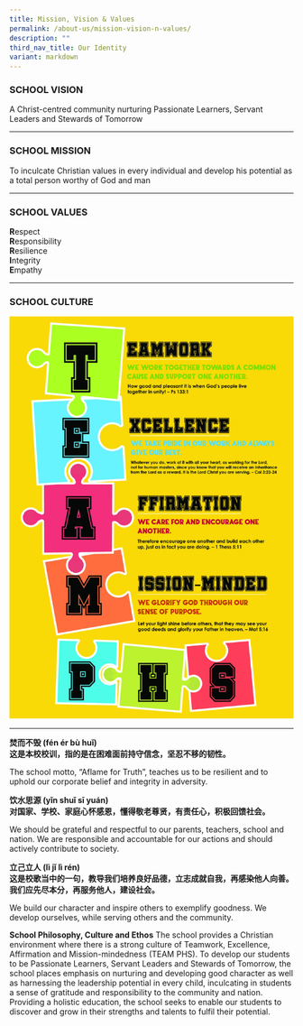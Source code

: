 ```yaml
---
title: Mission, Vision & Values
permalink: /about-us/mission-vision-n-values/
description: ""
third_nav_title: Our Identity
variant: markdown
---
```



### SCHOOL VISION

A Christ-centred community nurturing Passionate Learners, Servant Leaders and Stewards of Tomorrow

* * *

### SCHOOL MISSION

To inculcate Christian values in every individual and develop his potential as a total person worthy of God and man


* * *

### SCHOOL VALUES

**R**espect    
**R**esponsibility   
**R**esilience    
**I**ntegrity   
**E**mpathy  

* * *

### SCHOOL CULTURE

![](/images/TEAM%20PHS%20poster.jpg)
* * *

**焚而不毁 (fén ér bù huǐ)**<br>
<b>这是本校校训，指的是在困难面前持守信念，坚忍不移的韧性。 </b>

The school motto, “Aflame for Truth”, teaches us to be resilient and to uphold our corporate belief and integrity in adversity.

<b>饮水思源 (yǐn shuǐ sī yuán)<br>
对国家、学校、家庭心怀感恩，懂得敬老尊贤，有责任心，积极回馈社会。</b>

We should be grateful and respectful to our parents, teachers, school and nation. We are responsible and accountable for our actions and should actively contribute to society.
  
<b>立己立人 (lì jǐ lì rén)  
这是校歌当中的一句，教导我们培养良好品德，立志成就自我，再感染他人向善。我们应先尽本分，再服务他人，建设社会。</b>

We build our character and inspire others to exemplify goodness. We develop ourselves, while serving others and the community. 


<b>School Philosophy, Culture and Ethos</b>
The school provides a Christian environment where there is a strong culture of Teamwork, Excellence, Affirmation and Mission-mindedness (TEAM PHS). To develop our students to be Passionate Learners, Servant Leaders and Stewards of Tomorrow, the school places emphasis on nurturing and developing good character as well as harnessing the leadership potential in every child, inculcating in students a sense of gratitude and responsibility to the community and nation. Providing a holistic education, the school seeks to enable our students to discover and grow in their strengths and talents to fulfil their potential. 

